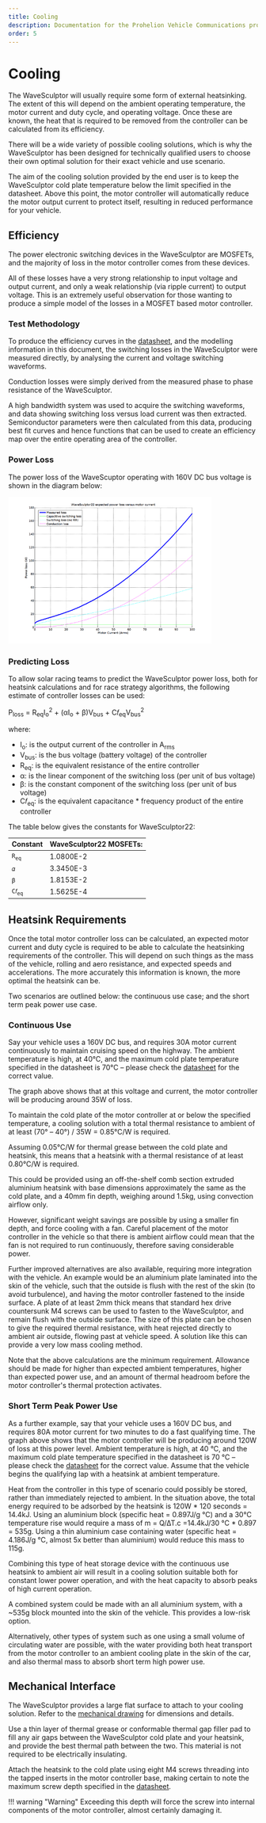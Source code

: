 ```yaml
---
title: Cooling
description: Documentation for the Prohelion Vehicle Communications protocol
order: 5
---
```


# Cooling

The WaveSculptor will usually require some form of external heatsinking.  The extent of this will depend on the ambient operating temperature, the motor current and duty cycle, and operating voltage.  Once these are known, the heat that is required to be removed from the controller can be calculated from its efficiency.

There will be a wide variety of possible cooling solutions, which is why the WaveSculptor has been designed for technically qualified users to choose their own optimal solution for their exact vehicle and use scenario.

The aim of the cooling solution provided by the end user is to keep the WaveSculptor cold plate temperature below the limit specified in the datasheet.  Above this point, the motor controller will automatically reduce the motor output current to protect itself, resulting in reduced performance for your vehicle.

## Efficiency

The power electronic switching devices in the WaveSculptor are MOSFETs, and the majority of loss in the motor controller comes from these devices.

All of these losses have a very strong relationship to input voltage and output current, and only a weak relationship (via ripple current) to output voltage.  This is an extremely useful observation for those wanting to produce a simple model of the losses in a MOSFET based motor controller.

### Test Methodology

To produce the efficiency curves in the [datasheet](../Datasheet/index.md), and the modelling information in this document, the switching losses in the WaveSculptor were measured directly, by analysing the current and voltage switching waveforms.  

Conduction losses were simply derived from the measured phase to phase resistance of the WaveSculptor.

A high bandwidth system was used to acquire the switching waveforms, and data showing switching loss versus load current was then extracted.  Semiconductor parameters were then calculated from this data, producing best fit curves and hence functions that can be used to create an efficiency map over the entire operating area of the controller.  

### Power Loss

The power loss of the WaveScuptor operating with 160V DC bus voltage is shown in the diagram below:

![Power loss of WaveSculptor22 diagram](images/Cooling.gif)

### Predicting Loss

To allow solar racing teams to predict the WaveSculptor power loss, both for heatsink calculations and for race strategy algorithms, the following estimate of controller losses can be used:

P<sub>loss</sub> = R<sub>eq</sub>I<sub>o</sub><sup>2</sup> + (αI<sub>o</sub> + β)V<sub>bus</sub> + C𝑓<sub>eq</sub>V<sub>bus</sub><sup>2</sup>

where:

- I<sub>o</sub>: is the output current of the controller in A<sub>rms</sub>
- V<sub>bus</sub>: is the bus voltage (battery voltage) of the controller
- R<sub>eq</sub>: is the equivalent resistance of the entire controller
- α: is the linear component of the switching loss (per unit of bus voltage)
- β: is the constant component of the switching loss (per unit of bus voltage)
- C𝑓<sub>eq</sub>: is the equivalent capacitance * frequency product of the entire controller

The table below gives the constants for WaveSculptor22:

| Constant            | WaveSculptor22 MOSFETs: |
|---------------------|-------------------------|
| `R`<sub>`eq`</sub>  | 1.0800E-2               |
| `𝛼`                 | 3.3450E-3               |
| `β`                 | 1.8153E-2               |
| `C𝑓`<sub>`eq`</sub> | 1.5625E-4               |

## Heatsink Requirements

Once the total motor controller loss can be calculated, an expected motor current and duty cycle is required to be able to calculate the heatsinking requirements of the controller.  This will depend on such things as the mass of the vehicle, rolling and aero resistance, and expected speeds and accelerations.  The more accurately this information is known, the more optimal the heatsink can be.

Two scenarios are outlined below: the continuous use case; and the short term peak power use case.

### Continuous Use

Say your vehicle uses a 160V DC bus, and requires 30A motor current continuously to maintain cruising speed on the highway.  The ambient temperature is high, at 40°C, and the maximum cold plate temperature specified in the datasheet is 70°C – please check the [datasheet](../Datasheet/index.md) for the correct value.

The graph above shows that at this voltage and current, the motor controller will be producing around 35W of loss.

To maintain the cold plate of the motor controller at or below the specified temperature, a cooling solution with a total thermal resistance to ambient of at least (70° – 40°) / 35W = 0.85°C/W is required.   

Assuming 0.05°C/W for thermal grease between the cold plate and heatsink, this means that a heatsink with a thermal resistance of at least 0.80°C/W is required.

This could be provided using an off-the-shelf comb section extruded aluminium heatsink with base dimensions approximately the same as the cold plate, and a 40mm fin depth, weighing around 1.5kg, using convection airflow only.

However, significant weight savings are possible by using a smaller fin depth, and force cooling with a fan.  Careful placement of the motor controller in the vehicle so that there is ambient airflow could mean that the fan is not required to run continuously, therefore saving considerable power.

Further improved alternatives are also available, requiring more integration with the vehicle.  An example would be an aluminium plate laminated into the skin of the vehicle, such that the outside is flush with the rest of the skin (to avoid turbulence), and having the motor controller fastened to the inside surface.  A plate of at least 2mm thick means that standard hex drive countersunk M4 screws can be used to fasten to the WaveSculptor, and remain flush with the outside surface.  The size of this plate can be chosen to give the required thermal resistance, with heat rejected directly to ambient air outside, flowing past at vehicle speed.  A solution like this can provide a very low mass cooling method.

Note that the above calculations are the minimum requirement.  Allowance should be made for higher than expected ambient temperatures, higher than expected power use, and an amount of thermal headroom before the motor controller's thermal protection activates.

### Short Term Peak Power Use

As a further example, say that your vehicle uses a 160V DC bus, and requires 80A motor current for two minutes to do a fast qualifying time.  The graph above shows that the motor controller will be producing around 120W of loss at this power level.  Ambient temperature is high, at 40 °C, and the maximum cold plate temperature specified in the datasheet is 70 °C – please check the [datasheet](../Datasheet/index.md) for the correct value.  Assume that the vehicle begins the qualifying lap with a heatsink at ambient temperature.

Heat from the controller in this type of scenario could possibly be stored, rather than immediately rejected to ambient.  In the situation above, the total energy required to be adsorbed by the heatsink is 120W * 120 seconds = 14.4kJ.  Using an aluminium block (specific heat = 0.897J/g °C) and a 30°C temperature rise would require a mass of m = Q/∆T.c =14.4kJ/30 °C * 0.897 = 535g.  Using a thin aluminium case containing water (specific heat = 4.186J/g °C, almost 5x better than aluminium) would reduce this mass to 115g.

Combining this type of heat storage device with the continuous use heatsink to ambient air will result in a cooling solution suitable both for constant lower power operation, and with the heat capacity to absorb peaks of high current operation.  

A combined system could be made with an all aluminium system, with a ~535g block mounted into the skin of the vehicle.  This provides a low-risk option.

Alternatively, other types of system such as one using a small volume of circulating water are possible, with the water providing both heat transport from the motor controller to an ambient cooling plate in the skin of the car, and also thermal mass to absorb short term high power use.  

## Mechanical Interface 

The WaveSculptor provides a large flat surface to attach to your cooling solution.  Refer to the [mechanical drawing](../pdfs/PHLN-3000-0036%20enclosure%20subassembly.pdf) for dimensions and details.

Use a thin layer of thermal grease or conformable thermal gap filler pad to fill any air gaps between the WaveSculptor cold plate and your heatsink, and provide the best thermal path between the two.  This material is not required to be electrically insulating.

Attach the heatsink to the cold plate using eight M4 screws threading into the tapped inserts in the motor controller base, making certain to note the maximum screw depth specified in the [datasheet](../Datasheet//index.md).  

!!! warning "Warning"
    Exceeding this depth will force the screw into internal components of the motor controller, almost certainly damaging it.